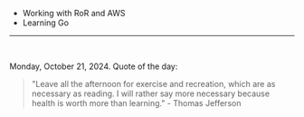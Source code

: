 - Working with RoR and AWS
- Learning Go

---

<br>

<!-- quote_marker -->
Monday, October 21, 2024. Quote of the day:

> "Leave all the afternoon for exercise and recreation, which are as necessary as reading. I will rather say more necessary because health is worth more than learning." - Thomas Jefferson
